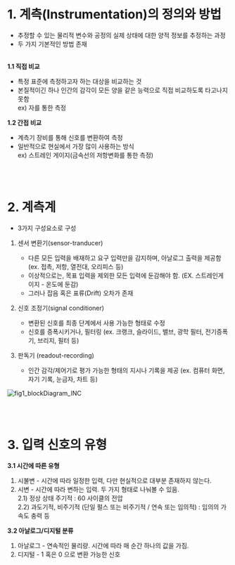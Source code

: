 # 1. 계측(Instrumentation)의 정의와 방법
- 추정할 수 있는 물리적 변수와 공정의 실제 상태에 대한 양적 정보를 추정하는 과정
- 두 가지 기본적인 방법 존재 </BR></BR>

<b>1.1 직접 비교</b>
 - 특정 표준에 측정하고자 하는 대상을 비교하는 것
 - 본질적이긴 하나 인간의 감각이 모든 양을 같은 능력으로 직접 비교하도록 타고나지 못함 </BR>
   ex) 자를 통한 측정

<b>1.2 간접 비교</b>
 - 계측기 장비를 통해 신호를 변환하여 측정
 - 일반적으로 현실에서 가장 많이 사용하는 방식 </BR>
   ex) 스트레인 게이지(금속선의 저항변화를 통한 측정)

</BR></BR>

# 2. 계측계
  - 3가지 구성요소로 구성

1) 센서 변환기(sensor-tranducer)
   
    - 다른 모든 입력을 배재하고 요구 입력만을 감지하며, 아날로그 출력을 제공함 (ex. 접촉, 저항, 열전대, 오리피스 등)
    - 이상적으로는, 목표 입력을 제외한 모든 입력에 둔감해야 함. (EX. 스트레인게이지 - 온도에 둔감)
    - 그러나 잡음 혹은 표류(Drift) 오차가 존재
      
2) 신호 조정기(signal conditioner)
   
    - 변환된 신호를 최종 단계에서 사용 가능한 형태로 수정
    - 신호를 증폭시키거나, 필터링 (ex. 크랭크, 슬라이드, 밸브, 광학 필터, 전기증폭기, 브리지, 필터 등)
      
3) 판독기 (readout-recording)
    - 인간 감각/제어기로 평가 가능한 형태의 지시나 기록을 제공 (ex. 컴퓨터 화면, 자기 기록, 눈금자, 차트 등) 

![fig1_blockDiagram_INC](https://github.com/user-attachments/assets/d9ef3a76-8835-41ca-8cee-1e8e7733a342)

</BR></BR>

# 3. 입력 신호의 유형

  <B>3.1 시간에 따른 유형</B>
  
   1) 시불변
    - 시간에 따라 일정한 입력, 다만 현실적으로 대부분 존재하지 않는다.
   2) 시변
    - 시간에 따라 변하는 입력. 두 가지 형태로 나눠볼 수 있음.</BR>
      2.1) 정상 상태 주기적 : 60 사이클의 전압 </BR>
      2.2) 과도기적, 비주기적 (단일 펄스 또는 비주기적 / 연속 또는 임의적) : 임의의 가속도 충력 등


  <B>3.2 아날로그/디지털 분류</B>
  
   1) 아날로그
    - 연속적인 물리량. 시간에 따라 매 순간 하나의 값을 가짐.
   2) 디지털
    - 1 혹은 0 으로 변환 가능한 신호
